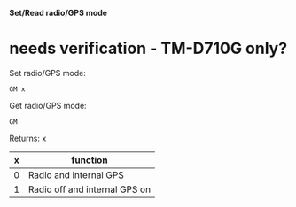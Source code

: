 __Set/Read radio/GPS mode__

# needs verification - TM-D710G only?

Set radio/GPS mode:

	GM x

Get radio/GPS mode:

	GM

Returns: x
	
|x|function|
|---|---|
|0|Radio and internal GPS
|1|Radio off and internal GPS on
